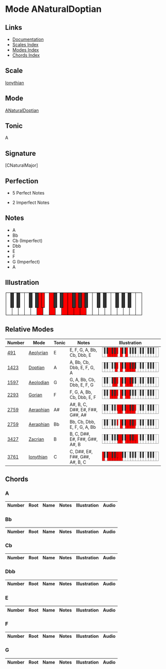 # Mode ANaturalDoptian

## Links

- [Documentation](index.md)
- [Scales Index](Scales.md)
- [Modes Index](Modes.md)
- [Chords Index](Chords.md)

## Scale

[Ionythian](ScaleIonythian.md)

## Mode

[ANaturalDoptian](ModeANaturalDoptian.md)

## Tonic

A

## Signature

[CNaturalMajor]

## Perfection

 - 5 Perfect Notes

 - 2 Imperfect Notes

## Notes

- A
- Bb
- Cb (Imperfect)
- Dbb
- E
- F
- G (Imperfect)
- A

## Illustration

![ANaturalDoptian](ModeANaturalDoptian.png)

## Relative Modes

| Number | Mode | Tonic | Notes | Illustration |
|--------|------|-------|-------|--------------|
| [491](https://ianring.com/musictheory/scales/491) | [Aeolyrian](ModeAeolyrian.md) | E | E, F, G, A, Bb, Cb, Dbb, E | ![ENaturalAeolyrian](ModeENaturalAeolyrian.png) |
| [1423](https://ianring.com/musictheory/scales/1423) | [Doptian](ModeDoptian.md) | A | A, Bb, Cb, Dbb, E, F, G, A | ![ANaturalDoptian](ModeANaturalDoptian.png) |
| [1597](https://ianring.com/musictheory/scales/1597) | [Aeolodian](ModeAeolodian.md) | G | G, A, Bb, Cb, Dbb, E, F, G | ![GNaturalAeolodian](ModeGNaturalAeolodian.png) |
| [2293](https://ianring.com/musictheory/scales/2293) | [Gorian](ModeGorian.md) | F | F, G, A, Bb, Cb, Dbb, E, F | ![FNaturalGorian](ModeFNaturalGorian.png) |
| [2759](https://ianring.com/musictheory/scales/2759) | [Aeraphian](ModeAeraphian.md) | A# | A#, B, C, D##, E#, F##, G##, A# | ![ASharpAeraphian](ModeASharpAeraphian.png) |
| [2759](https://ianring.com/musictheory/scales/2759) | [Aeraphian](ModeAeraphian.md) | Bb | Bb, Cb, Dbb, E, F, G, A, Bb | ![BFlatAeraphian](ModeBFlatAeraphian.png) |
| [3427](https://ianring.com/musictheory/scales/3427) | [Zacrian](ModeZacrian.md) | B | B, C, D##, E#, F##, G##, A#, B | ![BNaturalZacrian](ModeBNaturalZacrian.png) |
| [3761](https://ianring.com/musictheory/scales/3761) | [Ionythian](ModeIonythian.md) | C | C, D##, E#, F##, G##, A#, B, C | ![CNaturalIonythian](ModeCNaturalIonythian.png) |

## Chords

### A

| Number | Root | Name | Notes | Illustration | Audio |
|--------|------|------|-------|--------------|-------|

### Bb

| Number | Root | Name | Notes | Illustration | Audio |
|--------|------|------|-------|--------------|-------|

### Cb

| Number | Root | Name | Notes | Illustration | Audio |
|--------|------|------|-------|--------------|-------|

### Dbb

| Number | Root | Name | Notes | Illustration | Audio |
|--------|------|------|-------|--------------|-------|

### E

| Number | Root | Name | Notes | Illustration | Audio |
|--------|------|------|-------|--------------|-------|

### F

| Number | Root | Name | Notes | Illustration | Audio |
|--------|------|------|-------|--------------|-------|

### G

| Number | Root | Name | Notes | Illustration | Audio |
|--------|------|------|-------|--------------|-------|

